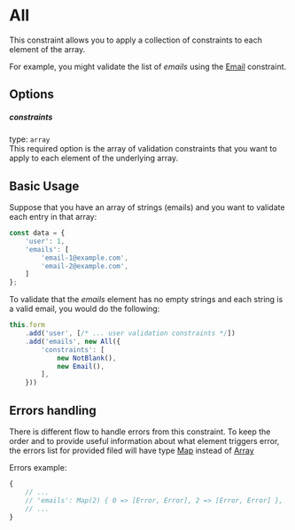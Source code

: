 # All

This constraint allows you to apply a collection of constraints to each element of the array.

For example, you might validate the list of _emails_ using the [Email](./Email.md) constraint.

## Options
##### constraints
type: ```array```  
This required option is the array of validation constraints that you want to apply to each element of the underlying array.

## Basic Usage
Suppose that you have an array of strings (emails) and you want to validate each entry in that array:

```javascript
const data = {
    'user': 1,
    'emails': [
        'email-1@example.com',
        'email-2@example.com',    
    ]
};
```

To validate that the _emails_ element has no empty strings and each string is a valid email, you would do the following:

```javascript
this.form
    .add('user', [/* ... user validation constraints */])
    .add('emails', new All({
        'constraints': [
            new NotBlank(),
            new Email(),
        ],
    }))
```

## Errors handling
There is different flow to handle errors from this constraint. To keep the order and to provide useful information about
what element triggers error, the errors list for provided filed will have 
type [Map](https://developer.mozilla.org/en-US/docs/Web/JavaScript/Reference/Global_Objects/Map) instead of [Array](https://developer.mozilla.org/en-US/docs/Web/JavaScript/Reference/Global_Objects/Array)  

Errors example:
```javascript
{
    // ...
    // 'emails': Map(2) { 0 => [Error, Error], 2 => [Error, Error] },   
    // ...   
}
```

